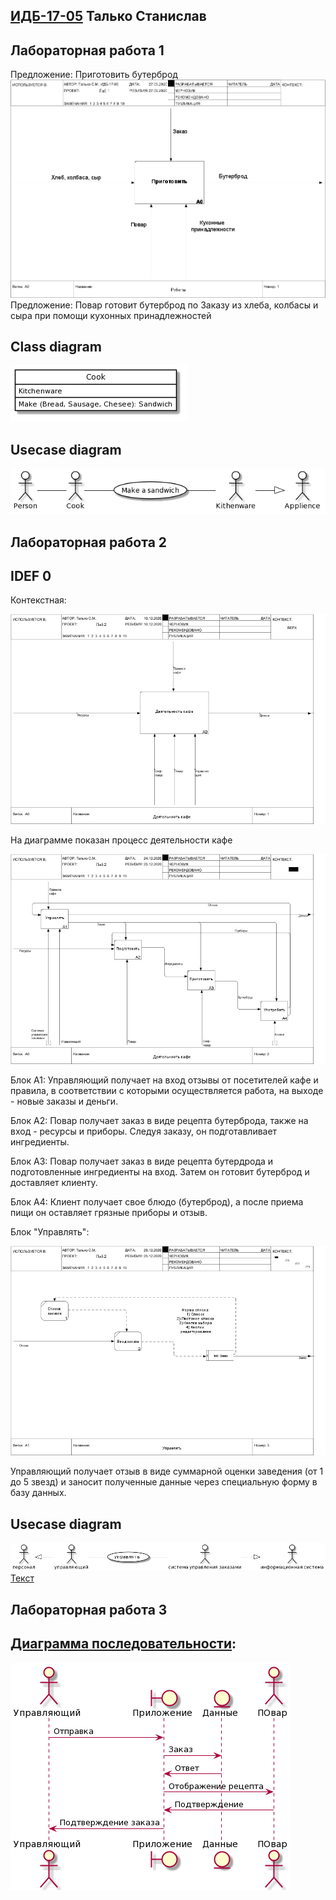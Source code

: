 ## [ИДБ-17-05](https://github.com/stankin/design-part-1/wiki/list-idb-17-05) Талько Станислав

## Лабораторная работа 1
Предложение: Приготовить бутерброд
![none](https://github.com/StanislavTalko/StanislavTalko.github.io/blob/master/lab1/idef0.png)
Предложение: Повар готовит бутерброд по Заказу из хлеба, колбасы и сыра при помощи кухонных принадлежностей

## Class diagram
![none](https://github.com/StanislavTalko/StanislavTalko.github.io/blob/master/lab1/class.jpg)
## Usecase diagram
![none](https://github.com/StanislavTalko/StanislavTalko.github.io/blob/master/lab1/usecase.png)

## Лабораторная работа 2
## IDEF 0 
Контекстная: 

![none](https://github.com/StanislavTalko/StanislavTalko.github.io/blob/master/lab2/01_A0.jpg)

На диаграмме показан процесс деятельности кафе

![none](https://github.com/StanislavTalko/StanislavTalko.github.io/blob/master/lab2/02_A0.jpg)

Блок A1: Управляющий получает на вход отзывы от посетителей кафе и правила, в соответствии с которыми осуществляется работа, на выходе - новые заказы и деньги.

Блок A2: Повар получает заказ в виде рецепта бутерброда, также на вход - ресурсы и приборы. Следуя заказу, он подготавливает ингредиенты.

Блок A3: Повар получает заказ в виде рецепта бутердрода и подготовленные ингредиенты на вход. Затем он готовит бутерброд и доставляет клиенту.

Блок A4: Клиент получает свое блюдо (бутерброд), а после приема пищи он оставляет грязные приборы и отзыв.

Блок "Управлять":

![none](https://github.com/StanislavTalko/StanislavTalko.github.io/blob/master/lab2/03_A0.jpg)

Управляющий получает отзыв в виде суммарной оценки заведения (от 1 до 5 звезд) и заносит полученные данные через специальную форму в базу данных.

## Usecase diagram
![none](https://github.com/StanislavTalko/StanislavTalko.github.io/blob/master/lab2/usecase.png)
[Текст](https://github.com/StanislavTalko/StanislavTalko.github.io/blob/master/lab2/usecaseText)

## Лабораторная работа 3
## [Диаграмма последовательности](https://github.com/StanislavTalko/StanislavTalko.github.io/blob/master/lab3/diagram):

![none](https://github.com/StanislavTalko/StanislavTalko.github.io/blob/master/lab3/diaram.png)

